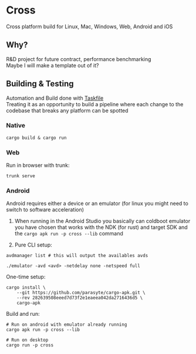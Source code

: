 # Cross 
Cross platform build for Linux, Mac, Windows, Web, Android and iOS

## Why?
R&D project for future contract, performance benchmarking  
Maybe I will make a template out of it?  

## Building & Testing  
Automation and Build done with [Taskfile](https://taskfile.dev/)  
Treating it as an opportunity to build a pipeline where each change to the codebase that breaks any platform can be spotted

### Native
```
cargo build & cargo run
```

### Web
Run in browser with trunk:  
```
trunk serve 
```

### Android
Android requires either a device or an emulator (for linux you might need to switch to software acceleration)

1. When running in the Android Studio you basically can coldboot emulator you have chosen that works with the NDK (for rust) and target SDK 
and the ```cargo apk run -p cross --lib``` command

2. Pure CLI setup:

```
avdmanager list # this will output the availables avds

./emulator -avd <avd> -netdelay none -netspeed full
```
One-time setup:
```
cargo install \
    --git https://github.com/parasyte/cargo-apk.git \
    --rev 282639508eeed7d73f2e1eaeea042da2716436d5 \
    cargo-apk
```

Build and run:
```
# Run on android with emulator already running
cargo apk run -p cross --lib

# Run on desktop
cargo run -p cross
```
